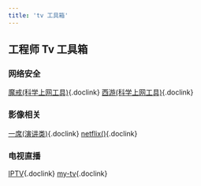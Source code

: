 ```yaml
---
title: 'tv 工具箱'
---
```


## 工程师 Tv 工具箱

### 网络安全

[魔戒(科学上网工具)](https://mojie.app/dashboard){.doclink}
[西游(科学上网工具)](https://sunwk.fun/i/){.doclink}

### 影像相关

[一席(演讲类)](https://yixi.tv/#/home){.doclink}
[netflix()](https://www.netflix.com/){.doclink}

### 电视直播

[IPTV](https://iptv-org.github.io/iptv/index.m3u){.doclink}
[my-tv](https://github.com/lizongying/my-tv){.doclink}
